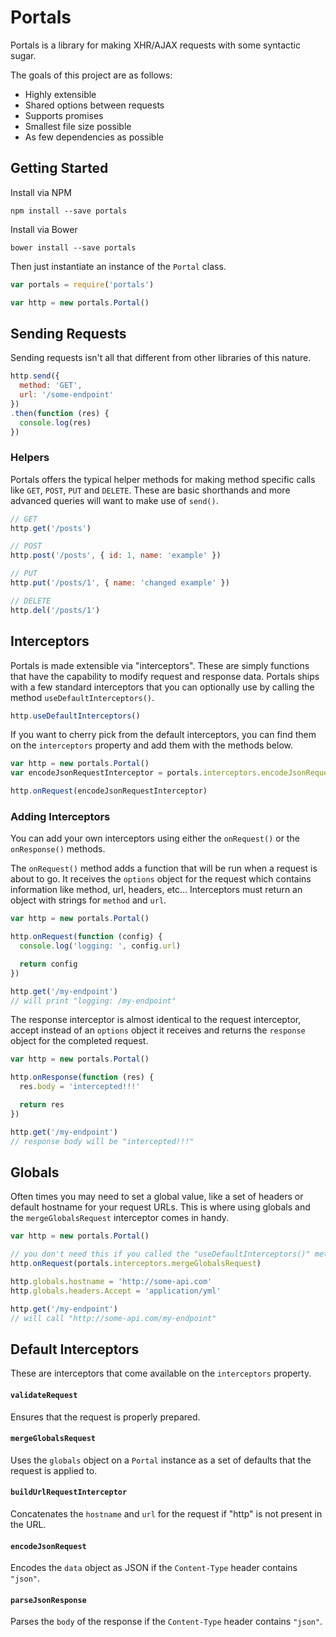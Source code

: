 # Portals

Portals is a library for making XHR/AJAX requests with some syntactic sugar.

The goals of this project are as follows:

* Highly extensible
* Shared options between requests
* Supports promises
* Smallest file size possible
* As few dependencies as possible

## Getting Started

Install via NPM

```
npm install --save portals
```

Install via Bower

```
bower install --save portals
```

Then just instantiate an instance of the `Portal` class.

```javascript
var portals = require('portals')

var http = new portals.Portal()
```

## Sending Requests

Sending requests isn't all that different from other libraries of this nature.

```javascript
http.send({
  method: 'GET',
  url: '/some-endpoint'
})
.then(function (res) {
  console.log(res)
})
```

### Helpers

Portals offers the typical helper methods for making method specific calls like `GET`, `POST`, `PUT` and `DELETE`.  These are basic shorthands and more advanced queries will want to make use of `send()`.

```javascript
// GET
http.get('/posts')

// POST
http.post('/posts', { id: 1, name: 'example' })

// PUT
http.put('/posts/1', { name: 'changed example' })

// DELETE
http.del('/posts/1')
```

## Interceptors

Portals is made extensible via "interceptors".  These are simply functions that have the capability to modify request and response data.  Portals ships with a few standard interceptors that you can optionally use by calling the method `useDefaultInterceptors()`.

```javascript
http.useDefaultInterceptors()
```

If you want to cherry pick from the default interceptors, you can find them on the `interceptors` property and add them with the methods below.

```javascript
var http = new portals.Portal()
var encodeJsonRequestInterceptor = portals.interceptors.encodeJsonRequest

http.onRequest(encodeJsonRequestInterceptor)
```

### Adding Interceptors

You can add your own interceptors using either the `onRequest()` or the `onResponse()` methods.

The `onRequest()` method adds a function that will be run when a request is about to go.  It receives the `options` object for the request which contains information like method, url, headers, etc...  Interceptors must return an object with strings for `method` and `url`.

```javascript
var http = new portals.Portal()

http.onRequest(function (config) {
  console.log('logging: ', config.url)

  return config
})

http.get('/my-endpoint')
// will print "logging: /my-endpoint"
```

The response interceptor is almost identical to the request interceptor, accept instead of an `options` object it receives and returns the `response` object for the completed request.

```javascript
var http = new portals.Portal()

http.onResponse(function (res) {
  res.body = 'intercepted!!!'

  return res
})

http.get('/my-endpoint')
// response body will be "intercepted!!!"
```

## Globals

Often times you may need to set a global value, like a set of headers or default hostname for your request URLs.  This is where using globals and the `mergeGlobalsRequest` interceptor comes in handy.

```javascript
var http = new portals.Portal()

// you don't need this if you called the "useDefaultInterceptors()" method
http.onRequest(portals.interceptors.mergeGlobalsRequest)

http.globals.hostname = 'http://some-api.com'
http.globals.headers.Accept = 'application/yml'

http.get('/my-endpoint')
// will call "http://some-api.com/my-endpoint"
```

## Default Interceptors

These are interceptors that come available on the `interceptors` property.

#### `validateRequest`

Ensures that the request is properly prepared.

#### `mergeGlobalsRequest`

Uses the `globals` object on a `Portal` instance as a set of defaults that the request is applied to.

#### `buildUrlRequestInterceptor`

Concatenates the `hostname` and `url` for the request if "http" is not present in the URL.  

#### `encodeJsonRequest`

Encodes the `data` object as JSON if the `Content-Type` header contains `"json"`.

#### `parseJsonResponse`

Parses the `body` of the response if the `Content-Type` header contains `"json"`.
